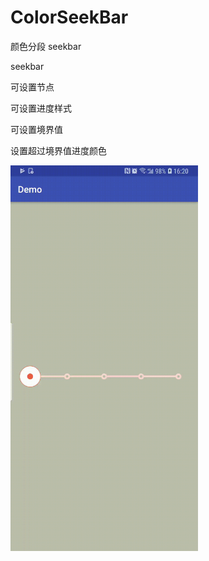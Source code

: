 # ColorSeekBar

颜色分段  seekbar

seekbar
 
可设置节点

可设置进度样式

可设置境界值

设置超过境界值进度颜色

<img src="https://github.com/icechao/ColorSeekBar/blob/master/app/demo.gif" width="300" hegiht="500" align=center />

